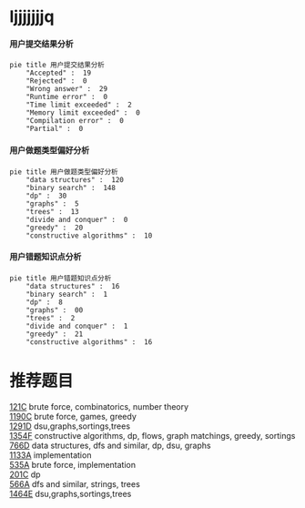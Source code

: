 # ljjjjjjjq

<!-- tabs:start -->



#### **用户提交结果分析**

```mermaid
pie title 用户提交结果分析
    "Accepted" :  19
    "Rejected" :  0
    "Wrong answer" :  29
    "Runtime error" :  0
    "Time limit exceeded" :  2
    "Memory limit exceeded" :  0
    "Compilation error" :  0
    "Partial" :  0
```

#### **用户做题类型偏好分析**

```mermaid
pie title 用户做题类型偏好分析
    "data structures" :  120
    "binary search" :  148
    "dp" :  30
    "graphs" :  5
    "trees" :  13
    "divide and conquer" :  0
    "greedy" :  20
    "constructive algorithms" :  10
```
#### **用户错题知识点分析**

```mermaid
pie title 用户错题知识点分析
    "data structures" :  16
    "binary search" :  1
    "dp" :  8
    "graphs" :  00
    "trees" :  2
    "divide and conquer" :  1
    "greedy" :  21
    "constructive algorithms" :  16
```



<!-- tabs:end -->
# 推荐题目
[121C](https://codeforces.com/contest/121/problem/C)		brute force,
                        combinatorics,
                        number theory		  
[1190C](https://codeforces.com/contest/1190/problem/C)		brute force,
                        games,
                        greedy		  
[1291D](https://codeforces.com/contest/1291/problem/D)		dsu,graphs,sortings,trees		  
[1354F](https://codeforces.com/contest/1354/problem/F)		constructive algorithms,
                        dp,
                        flows,
                        graph matchings,
                        greedy,
                        sortings		  
[766D](https://codeforces.com/contest/766/problem/D)		data structures,
                        dfs and similar,
                        dp,
                        dsu,
                        graphs		  
[1133A](https://codeforces.com/contest/1133/problem/A)		implementation		  
[535A](https://codeforces.com/contest/535/problem/A)		brute force,
                        implementation		  
[201C](https://codeforces.com/contest/201/problem/C)		dp		  
[566A](https://codeforces.com/contest/566/problem/A)		dfs and similar,
                        strings,
                        trees		  
[1464E](https://codeforces.com/contest/1464/problem/E)		dsu,graphs,sortings,trees		  
